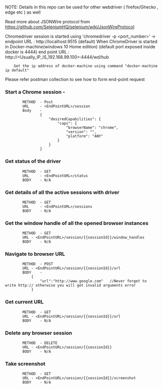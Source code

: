 NOTE: Details in this repo can be used for other webdriver ( firefox/Ghecko , edge etc ) as well

Read more about JSONWire protocol from https://github.com/SeleniumHQ/selenium/wiki/JsonWireProtocol


Chromedriver session is started using 'chromedriver -p <port_number>' -> endpoint URL : http://localhost:9515 (default)
When ChromeDriver is started in Docker-machine(windows 10 Home edition) (default port exposed inside docker is 4444) end point URL : http://<Usually_IP_IS_192.168.99.100>:4444/wd/hub
```
	Get the ip address of docker-machine using command "docker-machine ip default"
```
	
Please refer postman collection to see how to form end-point request

### Start a Chrome session - 
```
		METHOD 	- Post
		URL 	- <EndPointURL>/session
		Body 	-  
				{
					"desiredCapabilities": {
						"caps": {
							"browserName": "chrome",
							"version": "",
							"platform": "ANY"
						}
					}
				}	
```

### Get status of the driver
```
		METHOD 	- GET
		URL 	- <EndPointURL>/status
		BODY	- N/A	 
```

### Get details of all the active sessions with driver
```
		METHOD	- GET
		URL 	- <EndPointURL>/sessions
		BODY	- N/A
```

### Get the window handle of all the opened browser instances
```
		METHOD	- GET
		URL	- <EndPointURL>/session/{{sessionId}}/window_handles
		BODY	- N/A
```

### Navigate to browser URL
```	
		METHOD	- POST		
		URL	- <EndPointURL>/session/{{sessionId}}/url
		BODY	-
			{
				"url":"http://www.google.com"	//Never forget to write http:// otherwise you will get invalid arguments error
			}
```

### Get current URL
```
		METHOD	- GET
		URL	- <EndPointURL>/session/{{sessionId}}/url
		BODY	- N/A
```

### Delete any browser session
```
		METHOD	- DELETE
		URL	- <EndPointURL>/session/{{sessionId}}
		BODY	- N/A
```

### Take screenshot
```
		METHOD	- GET
		URL	- <EndPointURL>/session/{{sessionId}}/screenshot
		BODY	- N/A
```

		
		

		
		
		
	
		
		
		
